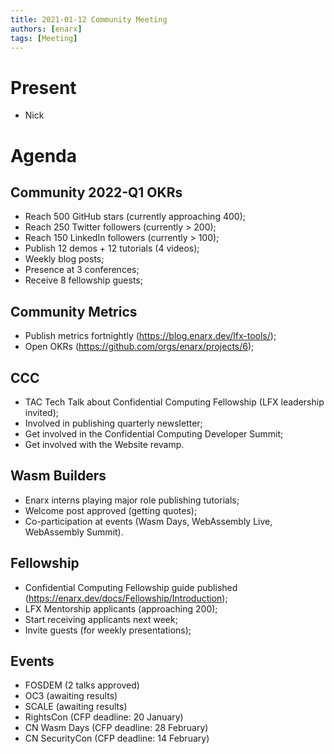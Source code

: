 ```yaml
---
title: 2021-01-12 Community Meeting
authors: [enarx]
tags: [Meeting]
---
```

# Present
* Nick

# Agenda

## Community 2022-Q1 OKRs
- Reach 500 GitHub stars (currently approaching 400);
- Reach 250 Twitter followers (currently > 200);
- Reach 150 LinkedIn followers (currently > 100);
- Publish 12 demos + 12 tutorials (4 videos);
- Weekly blog posts;
- Presence at 3 conferences;
- Receive 8 fellowship guests;

## Community Metrics
- Publish metrics fortnightly (https://blog.enarx.dev/lfx-tools/);
- Open OKRs (https://github.com/orgs/enarx/projects/6);

## CCC
- TAC Tech Talk about Confidential Computing Fellowship (LFX leadership invited);
- Involved in publishing quarterly newsletter;
- Get involved in the Confidential Computing Developer Summit;
- Get involved with the Website revamp.

## Wasm Builders
- Enarx interns playing major role publishing tutorials;
- Welcome post approved (getting quotes);
- Co-participation at events (Wasm Days, WebAssembly Live, WebAssembly Summit).

## Fellowship
- Confidential Computing Fellowship guide published (https://enarx.dev/docs/Fellowship/Introduction);
- LFX Mentorship applicants (approaching 200);
- Start receiving applicants next week;
- Invite guests (for weekly presentations);

## Events
- FOSDEM (2 talks approved)
- OC3 (awaiting results)
- SCALE (awaiting results)
- RightsCon (CFP deadline: 20 January)
- CN Wasm Days (CFP deadline: 28 February)
- CN SecurityCon (CFP deadline: 14 February)